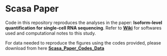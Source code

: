 # Scasa Paper

Code in this repository reproduces the analyses in the paper: __Isoform-level quantification for single-cell RNA sequencing__.
Refer to [__Wiki__](https://github.com/eudoraleer/Scasa_Paper/wiki) for softwares used and computational notes to this study.

For data needed to reproduce the figures using the codes provided, please download from here [__Scasa_Paper_Codes_Data__](https://www.dropbox.com/sh/286ixd3onb9pi5z/AAAGbx58S7hwrSaLBOtEjPAfa?dl=0)
